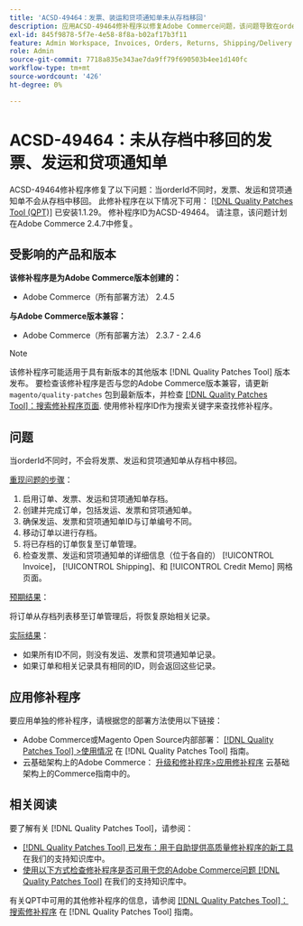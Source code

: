```yaml
---
title: 'ACSD-49464：发票、装运和贷项通知单未从存档移回'
description: 应用ACSD-49464修补程序以修复Adobe Commerce问题，该问题导致在orderId不同时，发票、发运和贷项通知单不会从存档中移回。
exl-id: 845f9878-5f7e-4e58-8f8a-b02af17b3f11
feature: Admin Workspace, Invoices, Orders, Returns, Shipping/Delivery
role: Admin
source-git-commit: 7718a835e343ae7da9ff79f690503b4ee1d140fc
workflow-type: tm+mt
source-wordcount: '426'
ht-degree: 0%

---
```


# ACSD-49464：未从存档中移回的发票、发运和贷项通知单

ACSD-49464修补程序修复了以下问题：当orderId不同时，发票、发运和贷项通知单不会从存档中移回。 此修补程序在以下情况下可用： [[!DNL Quality Patches Tool (QPT)]](/help/announcements/adobe-commerce-announcements/magento-quality-patches-released-new-tool-to-self-serve-quality-patches.md) 已安装1.1.29。 修补程序ID为ACSD-49464。 请注意，该问题计划在Adobe Commerce 2.4.7中修复。

## 受影响的产品和版本

**该修补程序是为Adobe Commerce版本创建的：**

* Adobe Commerce（所有部署方法） 2.4.5

**与Adobe Commerce版本兼容：**

* Adobe Commerce（所有部署方法） 2.3.7 - 2.4.6

>[!NOTE]
>
>该修补程序可能适用于具有新版本的其他版本 [!DNL Quality Patches Tool] 版本发布。 要检查该修补程序是否与您的Adobe Commerce版本兼容，请更新 `magento/quality-patches` 包到最新版本，并检查 [[!DNL Quality Patches Tool]：搜索修补程序页面](https://experienceleague.adobe.com/tools/commerce-quality-patches/index.html). 使用修补程序ID作为搜索关键字来查找修补程序。

## 问题

当orderId不同时，不会将发票、发运和贷项通知单从存档中移回。

<u>重现问题的步骤</u>：

1. 启用订单、发票、发运和贷项通知单存档。
1. 创建并完成订单，包括发运、发票和贷项通知单。
1. 确保发运、发票和贷项通知单ID与订单编号不同。
1. 移动订单以进行存档。
1. 将已存档的订单恢复至订单管理。
1. 检查发票、发运和贷项通知单的详细信息（位于各自的） [!UICONTROL Invoice]， [!UICONTROL Shipping]、和 [!UICONTROL Credit Memo] 网格页面。

<u>预期结果</u>：

将订单从存档列表移至订单管理后，将恢复原始相关记录。

<u>实际结果</u>：

* 如果所有ID不同，则没有发运、发票和贷项通知单记录。
* 如果订单和相关记录具有相同的ID，则会返回这些记录。

## 应用修补程序

要应用单独的修补程序，请根据您的部署方法使用以下链接：

* Adobe Commerce或Magento Open Source内部部署： [[!DNL Quality Patches Tool] >使用情况](https://experienceleague.adobe.com/docs/commerce-operations/tools/quality-patches-tool/usage.html) 在 [!DNL Quality Patches Tool] 指南。
* 云基础架构上的Adobe Commerce： [升级和修补程序>应用修补程序](https://experienceleague.adobe.com/docs/commerce-cloud-service/user-guide/develop/upgrade/apply-patches.html) 云基础架构上的Commerce指南中的。

## 相关阅读

要了解有关 [!DNL Quality Patches Tool]，请参阅：

* [[!DNL Quality Patches Tool] 已发布：用于自助提供高质量修补程序的新工具](/help/announcements/adobe-commerce-announcements/magento-quality-patches-released-new-tool-to-self-serve-quality-patches.md) 在我们的支持知识库中。
* [使用以下方式检查修补程序是否可用于您的Adobe Commerce问题 [!DNL Quality Patches Tool]](/help/support-tools/patches-available-in-qpt-tool/check-patch-for-magento-issue-with-magento-quality-patches.md) 在我们的支持知识库中。

有关QPT中可用的其他修补程序的信息，请参阅 [[!DNL Quality Patches Tool]：搜索修补程序](https://experienceleague.adobe.com/tools/commerce-quality-patches/index.html) 在 [!DNL Quality Patches Tool] 指南。
